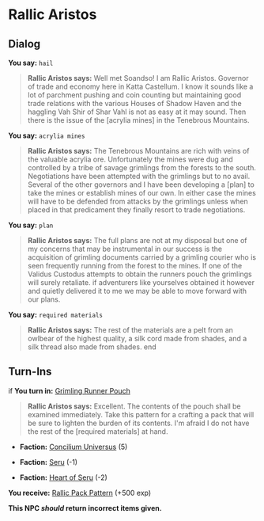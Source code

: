 # Rallic Aristos


## Dialog

**You say:** `hail`



>**Rallic Aristos says:** Well met Soandso! I am Rallic Aristos. Governor of trade and economy here in Katta Castellum. I know it sounds like a lot of parchment pushing and coin counting but maintaining good trade relations with the various Houses of Shadow Haven and the haggling Vah Shir of Shar Vahl is not as easy at it may sound. Then there is the issue of the [acrylia mines] in the Tenebrous Mountains.

**You say:** `acrylia mines`



>**Rallic Aristos says:** The Tenebrous Mountains are rich with veins of the valuable acrylia ore. Unfortunately the mines were dug and controlled by a tribe of savage grimlings from the forests to the south. Negotiations have been attempted with the grimlings but to no avail. Several of the other governors and I have been developing a [plan] to take the mines or establish mines of our own. In either case the mines will have to be defended from attacks by the grimlings unless when placed in that predicament they finally resort to trade negotiations.

**You say:** `plan`



>**Rallic Aristos says:** The full plans are not at my disposal but one of my concerns that may be instrumental in our success is the acquisition of grimling documents carried by a grimling courier who is seen frequently running from the forest to the mines. If one of the Validus Custodus attempts to obtain the runners pouch the grimlings will surely retaliate. if adventurers like yourselves obtained it however and quietly delivered it to me we may be able to move forward with our plans.

**You say:** `required materials`





>**Rallic Aristos says:** The rest of the materials are a pelt from an owlbear of the highest quality, a silk cord made from shades, and a silk thread also made from shades.
end

## Turn-Ins





if **You turn in:** [Grimling Runner Pouch](/item/31730)


>**Rallic Aristos says:** Excellent. The contents of the pouch shall be examined immediately. Take this pattern for a crafting a pack that will be sure to lighten the burden of its contents. I'm afraid I do not have the rest of the [required materials] at hand.


* __Faction:__ [Concilium Universus](/faction/1561) (5)


* __Faction:__ [Seru](/faction/1483) (-1)


* __Faction:__ [Heart of Seru](/faction/1486) (-2)


 **You receive:**  [Rallic Pack Pattern](/item/31729) (+500 exp)

**This NPC *should* return incorrect items given.**

